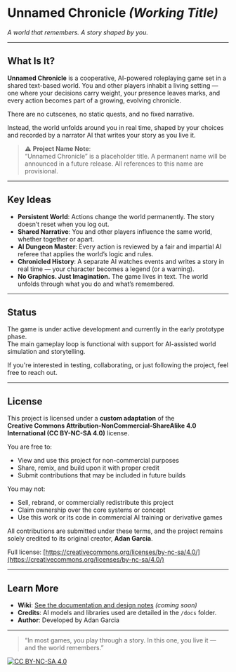 # Unnamed Chronicle *(Working Title)*  
*A world that remembers. A story shaped by you.*

---

## What Is It?

**Unnamed Chronicle** is a cooperative, AI-powered roleplaying game set in a shared text-based world. You and other players inhabit a living setting — one where your decisions carry weight, your presence leaves marks, and every action becomes part of a growing, evolving chronicle.

There are no cutscenes, no static quests, and no fixed narrative.

Instead, the world unfolds around you in real time, shaped by your choices and recorded by a narrator AI that writes your story as you live it.

> ⚠️ **Project Name Note**:  
> “Unnamed Chronicle” is a placeholder title. A permanent name will be announced in a future release. All references to this name are provisional.

---

## Key Ideas

- **Persistent World**: Actions change the world permanently. The story doesn’t reset when you log out.
- **Shared Narrative**: You and other players influence the same world, whether together or apart.
- **AI Dungeon Master**: Every action is reviewed by a fair and impartial AI referee that applies the world’s logic and rules.
- **Chronicled History**: A separate AI watches events and writes a story in real time — your character becomes a legend (or a warning).
- **No Graphics. Just Imagination.** The game lives in text. The world unfolds through what you do and what’s remembered.

---

## Status

The game is under active development and currently in the early prototype phase.  
The main gameplay loop is functional with support for AI-assisted world simulation and storytelling.

If you're interested in testing, collaborating, or just following the project, feel free to reach out.

---

## License

This project is licensed under a **custom adaptation** of the  
**Creative Commons Attribution-NonCommercial-ShareAlike 4.0 International (CC BY-NC-SA 4.0)** license.

You are free to:
- View and use this project for non-commercial purposes
- Share, remix, and build upon it with proper credit
- Submit contributions that may be included in future builds

You may not:
- Sell, rebrand, or commercially redistribute this project
- Claim ownership over the core systems or concept
- Use this work or its code in commercial AI training or derivative games

All contributions are submitted under these terms, and the project remains solely credited to its original creator, **Adan Garcia**.

Full license: [https://creativecommons.org/licenses/by-nc-sa/4.0/](https://creativecommons.org/licenses/by-nc-sa/4.0/)

---

## Learn More

- **Wiki**: [See the documentation and design notes](./wiki) *(coming soon)*
- **Credits**: AI models and libraries used are detailed in the `/docs` folder.
- **Author**: Developed by Adan Garcia

---

> “In most games, you play through a story. In this one, you live it — and the world remembers.”

[![CC BY-NC-SA 4.0][cc-by-nc-sa-image]][cc-by-nc-sa]

[cc-by-nc-sa]: http://creativecommons.org/licenses/by-nc-sa/4.0/
[cc-by-nc-sa-image]: https://licensebuttons.net/l/by-nc-sa/4.0/88x31.png
